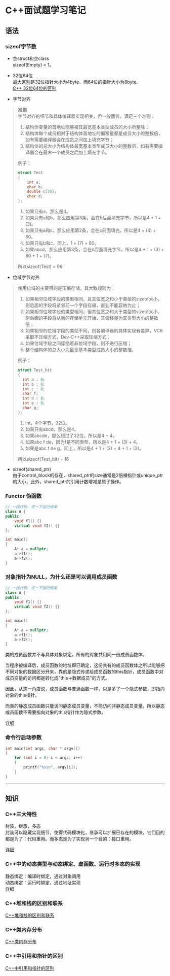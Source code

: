 # C++面试题学习笔记

## 语法

### sizeof字节数
* 空struct和空class  
sizeof(Empty) = 1。  

* 32位64位  
最大区别是32位指针大小为4byte，而64位的指针大小为8byte。  
[C++ 32位64位的区别](https://blog.csdn.net/crystal_lpx/article/details/71600721)  

* 字节对齐  
> **准则**  
> 字节对齐的细节和具体编译器实现相关，但一般而言，满足三个准则：
> 1) 结构体变量的首地址能够被其最宽基本类型成员的大小所整除；
> 2) 结构体每个成员相对于结构体首地址的偏移量都是成员大小的整数倍，如有需要编译器会在成员之间加上填充字节；
> 3) 结构体的总大小为结构体最宽基本类型成员大小的整数倍，如有需要编译器会在最末一个成员之后加上填充字节。
> 
> 例子：
> ```C++
> struct Test
> {
>     int a;
>     char b;
>     double c[10];
>     char d;
> };
> ```
> 1. 如果只有a，那么是4。  
> 2. 如果只有a和b，那么应用第3条，会在b后面填充字节，所以是4 + 1 + (3)。
> 3. 如果只有a和c，那么应用第2条，会在c前面填充，所以是4 + (4) + 80。
> 4. 如果只有b和c，同上，1 + (7) + 80。
> 4. 如果abcd，那么应用第3条，会在c后面填充字节，所以是4 + 1 + (3) + 80 + 1 + (7)。  
> 
> 所以sizeof(Test) = 96  

* 位域字节对齐  
> 使用位域的主要目的是压缩存储，其大致规则为：
> 1) 如果相邻位域字段的类型相同，且其位宽之和小于类型的sizeof大小，则后面的字段将紧邻前一个字段存储，直到不能容纳为止；
> 2) 如果相邻位域字段的类型相同，但其位宽之和大于类型的sizeof大小，则后面的字段将从新的存储单元开始，其偏移量为其类型大小的整数倍；
> 3) 如果相邻的位域字段的类型不同，则各编译器的具体实现有差异，VC6采取不压缩方式，Dev-C++采取压缩方式；
> 4) 如果位域字段之间穿插着非位域字段，则不进行压缩；
> 5) 整个结构体的总大小为最宽基本类型成员大小的整数倍。
> 
> 例子：  
> ```C++
> struct Test_bit
> {
> 	int a : 8;
> 	int b : 8;
> 	int c : 8;
> 	char f;
> 	int d : 8;
> 	int e : 8;
> 	char g;
> };
> ```
> 1. int，4个字节，32位。
> 2. 如果只有abcd，那么是4。
> 3. 如果abcde，那么超过了32位，所以是4 + 4。
> 4. 如果abc f de，因为f是不同类型，所以是4 + 1 + (3) + 4。
> 5. 如果是abc f de g，同上，所以是4 + 1 + (3) + 4 + 1 + (3)。  
> 
> 所以sizeof(Test_bit) = 16

* sizeof(shared_ptr)  
由于control_block的存在，shared_ptr的size通常是2倍裸指针或unique_ptr的大小，此外，shared_ptr的引用计数增减是原子操作。

### Functor 伪函数
```C++
// 一段代码，说一下运行结果
class A {
public: 
    void f1() {}
    virtual void f2() {}
};

int main()
{
	A* a = nullptr;
	a->f1();
	a->f2();
}
```

### 对象指针为NULL，为什么还是可以调用成员函数
```C++
// 一段代码，说一下运行结果
class A {
public: 
    void f1() {}
    virtual void f2() {}
};

int main()
{
	A* a = nullptr;
	a->f1();
	a->f2();
}
```

类的成员函数并不与具体对象绑定，所有的对象共用同一份成员函数体。  

当程序被编译后，成员函数的地址即已确定，这份共有的成员函数体之所以能够把不同对象的数据区分开来，靠的是隐式传递给成员函数的this指针，成员函数中对成员变量的访问都是转化成"this->数据成员"的方式。  

因此，从这一角度说，成员函数与普通函数一样，只是多了一个隐式参数，即指向对象的this指针。  

而类的静态成员函数只能访问静态成员变量，不能访问非静态成员变量，所以静态成员函数不需要指向对象的this指针作为隐式参数。  

[详细](https://blog.csdn.net/chenzrcd/article/details/60472616)

### 命令行启动参数
```C++
int main(int argc, char * argv[])
{
	for (int i = 0; i < argc; i++)
	{
		printf("%s\n", argv[i]);
	}
}
```

---

## 知识

### C++三大特性
封装，继承，多态  
封装可以隐藏实现细节，使得代码模块化，继承可以扩展已存在的模块，它们目的都是为了：代码重用。而多态是为了实现另一个目的：接口重用。

[详细](https://blog.csdn.net/doo66/article/details/52208922)

### C++中的动态类型与动态绑定、虚函数、运行时多态的实现
静态绑定：编译时绑定，通过对象调用  
动态绑定：运行时绑定，通过地址实现  
[详细](https://blog.csdn.net/iicy266/article/details/11906509)

### C++堆和栈的区别和联系
[C++堆和栈的区别和联系](https://blog.csdn.net/yangyong0717/article/details/78001609)

### C++类内存分布
[C++类内存分布](https://www.cnblogs.com/jerry19880126/p/3616999.html)

### C++中引用和指针的区别
[C++中引用和指针的区别](https://blog.csdn.net/listening_music/article/details/6921608)